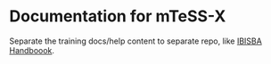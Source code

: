 # Documentation for mTeSS-X

Separate the training docs/help content to separate repo, like [IBISBA Handboook](https://ibisba.github.io/workshop/docs/intro.html).

